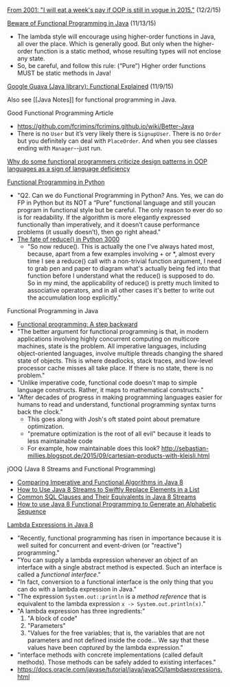 [From 2001: "I will eat a week's pay if OOP is still in vogue in 2015."](https://mobile.twitter.com/fernozzle/status/672133043037929472) (12/2/15)

[Beware of Functional Programming in Java](http://blog.jooq.org/2015/11/10/beware-of-functional-programming-in-java/) (11/13/15)
* The lambda style will encourage using higher-order functions in Java, all over the place. Which is generally good. But only when the higher-order function is a static method, whose resulting types will not enclose any state.
* So, be careful, and follow this rule: (“Pure”) Higher order functions MUST be static methods in Java!

[Google Guava (Java library): Functional Explained](https://github.com/google/guava/wiki/FunctionalExplained) (11/9/15)

Also see [[Java Notes]] for functional programming in Java.

Good Functional Programming Article
* https://github.com/fcrimins/fcrimins.github.io/wiki/Better-Java
* There is no `User` but it’s very likely there is `SignupUser`. There is no `Order` but you definitely can deal with `PlaceOrder`. And when you see classes ending with `Manager`--just run.

[Why do some functional programmers criticize design patterns in OOP languages as a sign of language deficiency](https://www.quora.com/Why-do-some-functional-programmers-criticize-design-patterns-in-OOP-languages-as-a-sign-of-language-deficiency-while-Monad-is-also-a-design-pattern)

[Functional Programming in Python](http://www.pysnap.com/functional-programming-in-python/)
* "Q2. Can we do Functional Programming in Python? Ans. Yes, we can do FP in Python but its NOT a “Pure” functional language and still youcan program in functional style but be careful. The only reason to ever do so is for readability. If the algorithm is more elegantly expressed functionally than imperatively, and it doesn’t cause performance problems (it usually doesn’t), then go right ahead."
* [The fate of reduce() in Python 3000](http://www.artima.com/weblogs/viewpost.jsp?thread=98196)
  * "So now reduce(). This is actually the one I've always hated most, because, apart from a few examples involving + or *, almost every time I see a reduce() call with a non-trivial function argument, I need to grab pen and paper to diagram what's actually being fed into that function before I understand what the reduce() is supposed to do. So in my mind, the applicability of reduce() is pretty much limited to associative operators, and in all other cases it's better to write out the accumulation loop explicitly."

Functional Programming in Java
* [Functional programming: A step backward](http://www.javaworld.com/article/2078610/java-concurrency/functional-programming--a-step-backward.html)
* "The better argument for functional programming is that, in modern applications involving highly concurrent computing on multicore machines, state is the problem. All imperative languages, including object-oriented languages, involve multiple threads changing the shared state of objects. This is where deadlocks, stack traces, and low-level processor cache misses all take place. If there is no state, there is no problem."
* "Unlike imperative code, functional code doesn't map to simple language constructs. Rather, it maps to mathematical constructs."
* "After decades of progress in making programming languages easier for humans to read and understand, functional programming syntax turns back the clock."
  * This goes along with Josh's oft stated point about premature optimization.
  * "premature optimization is the root of all evil" because it leads to less maintainable code
  * For example, how maintainable does this look? http://sebastian-millies.blogspot.de/2015/09/cartesian-products-with-kleisli.html

jOOQ (Java 8 Streams and Functional Programming)
* [Comparing Imperative and Functional Algorithms in Java 8](http://blog.jooq.org/2015/09/17/comparing-imperative-and-functional-algorithms-in-java-8/)
* [How to Use Java 8 Streams to Swiftly Replace Elements in a List](http://blog.jooq.org/2015/04/02/how-to-use-java-8-streams-to-swiftly-replace-elements-in-a-list/)
* [Common SQL Clauses and Their Equivalents in Java 8 Streams](http://blog.jooq.org/2015/08/13/common-sql-clauses-and-their-equivalents-in-java-8-streams/)
* [How to use Java 8 Functional Programming to Generate an Alphabetic Sequence](http://blog.jooq.org/2015/09/09/how-to-use-java-8-functional-programming-to-generate-an-alphabetic-sequence/)

[Lambda Expressions in Java 8](http://www.drdobbs.com/jvm/lambda-expressions-in-java-8/240166764)
* "Recently, functional programming has risen in importance because it is well suited for concurrent and event-driven (or "reactive") programming."
* "You can supply a lambda expression whenever an object of an interface with a single abstract method is expected. Such an interface is called a _functional interface_."
* "In fact, conversion to a functional interface is the only thing that you can do with a lambda expression in Java."
* "The expression `System.out::println` is a _method reference_ that is equivalent to the lambda expression `x -> System.out.println(x)`."
* "A lambda expression has three ingredients:"
  1. "A block of code"
  2. "Parameters"
  3. "Values for the free variables; that is, the variables that are not parameters and not defined inside the code... We say that these values have been _captured_ by the lambda expression."
* "interface methods with concrete implementations (called default methods). Those methods can be safely added to existing interfaces."
* https://docs.oracle.com/javase/tutorial/java/javaOO/lambdaexpressions.html
